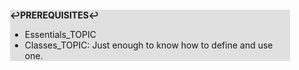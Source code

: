 <div style="margin:2em; background-color: #e0e0e0;">

<strong>↩PREREQUISITES↩</strong>

 * Essentials_TOPIC
 * Classes_TOPIC: Just enough to know how to define and use one.

</div>

